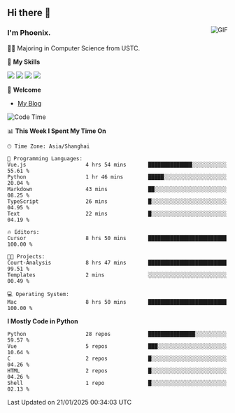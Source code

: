 ## Hi there 👋
<img align="right" alt="GIF" src="https://raw.githubusercontent.com/JoeyBling/JoeyBling/master/pic/pusheencode.gif" />

### I'm Phoenix.

👨‍🎓 Majoring in Computer Science from USTC.

🌟 **My Skills**

![](https://img.shields.io/badge/-Python-3e74a2?style=flat-square&logo=Python&logoColor=fff)
![](https://img.shields.io/badge/-C++-9f62a5?style=flat&logo=cplusplus&logoColor=white)
![](https://img.shields.io/badge/-Linux-185886?style=flat-square&logo=Linux&logoColor=fff)
![](https://img.shields.io/badge/-Rust-ff4136?style=flat-square&logo=Rust&logoColor=fff)

💬 **Welcome**

- [My Blog](https://ysy-phoenix.github.io/)

<!--START_SECTION:waka-->
![Code Time](http://img.shields.io/badge/Code%20Time-1%2C158%20hrs%2031%20mins-blue)

📊 **This Week I Spent My Time On** 

```text
🕑︎ Time Zone: Asia/Shanghai

💬 Programming Languages: 
Vue.js                   4 hrs 54 mins       ██████████████░░░░░░░░░░░   55.61 % 
Python                   1 hr 46 mins        █████░░░░░░░░░░░░░░░░░░░░   20.04 % 
Markdown                 43 mins             ██░░░░░░░░░░░░░░░░░░░░░░░   08.25 % 
TypeScript               26 mins             █░░░░░░░░░░░░░░░░░░░░░░░░   04.95 % 
Text                     22 mins             █░░░░░░░░░░░░░░░░░░░░░░░░   04.19 % 

🔥 Editors: 
Cursor                   8 hrs 50 mins       █████████████████████████   100.00 % 

🐱‍💻 Projects: 
Court-Analysis           8 hrs 47 mins       █████████████████████████   99.51 % 
Templates                2 mins              ░░░░░░░░░░░░░░░░░░░░░░░░░   00.49 % 

💻 Operating System: 
Mac                      8 hrs 50 mins       █████████████████████████   100.00 % 
```

**I Mostly Code in Python** 

```text
Python                   28 repos            ███████████████░░░░░░░░░░   59.57 % 
Vue                      5 repos             ███░░░░░░░░░░░░░░░░░░░░░░   10.64 % 
C                        2 repos             █░░░░░░░░░░░░░░░░░░░░░░░░   04.26 % 
HTML                     2 repos             █░░░░░░░░░░░░░░░░░░░░░░░░   04.26 % 
Shell                    1 repo              █░░░░░░░░░░░░░░░░░░░░░░░░   02.13 % 
```




 Last Updated on 21/01/2025 00:34:03 UTC
<!--END_SECTION:waka-->

<!--
**ysy-phoenix/ysy-phoenix** is a ✨ _special_ ✨ repository because its `README.md` (this file) appears on your GitHub profile.

Here are some ideas to get you started:

- 🔭 I’m currently working on ...
- 🌱 I’m currently learning ...
- 👯 I’m looking to collaborate on ...
- 🤔 I’m looking for help with ...
- 💬 Ask me about ...
- 📫 How to reach me: ...
- 😄 Pronouns: ...
- ⚡ Fun fact: ...
-->
